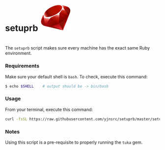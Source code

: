 # **setuprb** ![picture](img/ruby.png)
#
The `setuprb` script makes sure every machine has the exact same Ruby environment.


### Requirements

Make sure your default shell is `bash`. To check, execute this command:

```bash
$ echo $SHELL    # output should be -> bin/bash
```


### Usage

From your terminal, execute this command:
```bash
curl -fsSL https://raw.githubusercontent.com/yjnsrc/setuprb/master/setuprb | bash /dev/stdin arg0 arg1c
```


### Notes

Using this script is a pre-requisite to properly running the `tuka` gem.

